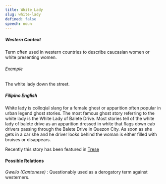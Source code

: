 ```yaml
---
title: White Lady
slug: white-lady
defined: false
speech: noun
---
```



##### Western Context #####
Term often used in western countries to describe caucasian women or white presenting women. 

###### Example ######
The white lady down the street.


##### Filipino English #####

White lady is colloqial slang for a female ghost or apparition often popular in urban legend ghost stories. The most famous ghost story referring to the white lady is the White Lady of Balete Drive. Most stories tell of the white lady of balete drive as an apparition dressed in white that flags down cab drivers passing through the Balete Drive in Quezon City. As soon as she gets in a car she and he driver looks behind the woman is either filled with bruises or disappears. 

Recently this story has been featured in [Trese](https://www.denofgeek.com/tv/trese-the-filipino-folklore-behind-netflixs-new-anime/ "Trese: Netflix series")

#### Possible Relations ####
_Gweilo (Cantonese)_ : Questionably used as a derogatory term against westerners.